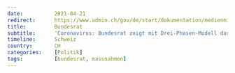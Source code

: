 ```yaml
---
date:          2021-04-21
redirect:      https://www.admin.ch/gov/de/start/dokumentation/medienmitteilungen.msg-id-83199.html
title:         Bundesrat
subtitle:      'Coronavirus: Bundesrat zeigt mit Drei-Phasen-Modell das weitere Vorgehen auf'
timeline:      Schweiz
country:       CH
categories:    [Politik]
tags:          [bundesrat, massnahmen]
---
```

